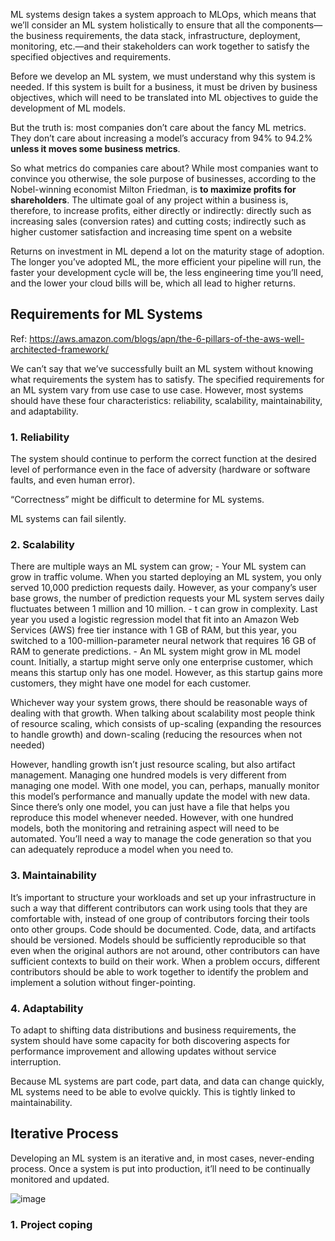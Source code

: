 ML systems design takes a system approach to MLOps, which means that we’ll consider an ML system holistically to ensure that all the components—the business requirements, the data stack, infrastructure, deployment, monitoring, etc.—and their stakeholders can work together to satisfy the specified objectives and requirements.

Before we develop an ML system, we must understand why this system is needed. If this system is built for a business, it must be driven by business objectives, which will need to be translated into ML objectives to guide the development of ML models.

But the truth is: most companies don’t care about the fancy ML metrics. They don’t care about increasing a model’s accuracy from 94% to 94.2% **unless it moves some business metrics**.

So what metrics do companies care about? While most companies want to convince you otherwise, the sole purpose of businesses, according to the Nobel-winning economist Milton Friedman, is **to maximize profits for shareholders**.
The ultimate goal of any project within a business is, therefore, to increase profits, either directly or indirectly: directly such as increasing sales (conversion rates) and cutting costs; indirectly such as higher customer satisfaction and increasing time spent on a website

Returns on investment in ML depend a lot on the maturity stage of adoption. The longer you’ve adopted ML, the more efficient your pipeline will run, the faster your development cycle will be, the less engineering time you’ll need, and the lower your cloud bills will be, which all lead to higher returns. 

## Requirements for ML Systems

Ref: https://aws.amazon.com/blogs/apn/the-6-pillars-of-the-aws-well-architected-framework/

We can’t say that we’ve successfully built an ML system without knowing what requirements the system has to satisfy. The specified requirements for an ML system vary from use case to use case. However, most systems should have these four characteristics: reliability, scalability, maintainability, and adaptability.

### 1. Reliability
The system should continue to perform the correct function at the desired level of performance even in the face of adversity (hardware or software faults, and even human error).

“Correctness” might be difficult to determine for ML systems.

ML systems can fail silently.

### 2. Scalability
There are multiple ways an ML system can grow;
	- Your ML system can grow in traffic volume. When you started deploying an ML system, you only served 10,000 prediction requests daily. However, as your company’s user base grows, the number of prediction requests your ML system serves daily fluctuates between 1 million and 10 million.
	- t can grow in complexity. Last year you used a logistic regression model that fit into an Amazon Web Services (AWS) free tier instance with 1 GB of RAM, but this year, you switched to a 100-million-parameter neural network that requires 16 GB of RAM to generate predictions.
	- An ML system might grow in ML model count. Initially, a startup might serve only one enterprise customer, which means this startup only has one model. However, as this startup gains more customers, they might have one model for each customer. 

Whichever way your system grows, there should be reasonable ways of dealing with that growth. When talking about scalability most people think of resource scaling, which consists of up-scaling (expanding the resources to handle growth) and down-scaling (reducing the resources when not needed)

However, handling growth isn’t just resource scaling, but also artifact management. Managing one hundred models is very different from managing one model. With one model, you can, perhaps, manually monitor this model’s performance and manually update the model with new data. Since there’s only one model, you can just have a file that helps you reproduce this model whenever needed. However, with one hundred models, both the monitoring and retraining aspect will need to be automated. You’ll need a way to manage the code generation so that you can adequately reproduce a model when you need to.

### 3. Maintainability
It’s important to structure your workloads and set up your infrastructure in such a way that different contributors can work using tools that they are comfortable with, instead of one group of contributors forcing their tools onto other groups. Code should be documented. Code, data, and artifacts should be versioned. Models should be sufficiently reproducible so that even when the original authors are not around, other contributors can have sufficient contexts to build on their work. When a problem occurs, different contributors should be able to work together to identify the problem and implement a solution without finger-pointing.

### 4. Adaptability
To adapt to shifting data distributions and business requirements, the system should have some capacity for both discovering aspects for performance improvement and allowing updates without service interruption.

Because ML systems are part code, part data, and data can change quickly, ML systems need to be able to evolve quickly. This is tightly linked to maintainability.

## Iterative Process

Developing an ML system is an iterative and, in most cases, never-ending process. Once a system is put into production, it’ll need to be continually monitored and updated.

![image](https://user-images.githubusercontent.com/37369603/218464156-f5313d5e-90ae-4d26-b2c9-204bfd6a37f8.png)


### 1. Project coping
